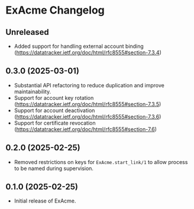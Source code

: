 # ExAcme Changelog

## Unreleased

- Added support for handling external account binding (https://datatracker.ietf.org/doc/html/rfc8555#section-7.3.4)

## 0.3.0 (2025-03-01)

- Substantial API refactoring to reduce duplication and improve maintainability.
- Support for account key rotation (https://datatracker.ietf.org/doc/html/rfc8555#section-7.3.5)
- Support for account deactivation (https://datatracker.ietf.org/doc/html/rfc8555#section-7.3.6)
- Support for certificate revocation (https://datatracker.ietf.org/doc/html/rfc8555#section-7.6)

## 0.2.0 (2025-02-25)

- Removed restrictions on keys for `ExAcme.start_link/1` to allow process to be named during supervision.

## 0.1.0 (2025-02-25)

- Initial release of ExAcme.
